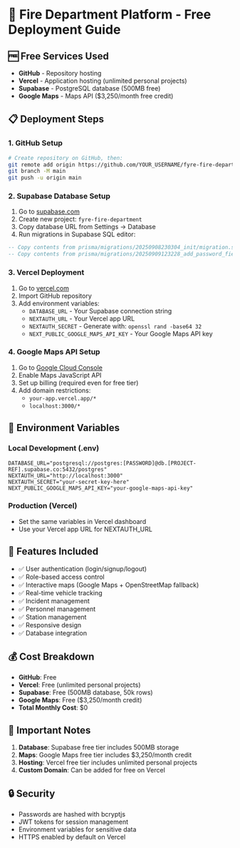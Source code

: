 # 🚀 Fire Department Platform - Free Deployment Guide

## 🆓 Free Services Used

- **GitHub** - Repository hosting
- **Vercel** - Application hosting (unlimited personal projects)
- **Supabase** - PostgreSQL database (500MB free)
- **Google Maps** - Maps API ($3,250/month free credit)

## 📋 Deployment Steps

### 1. GitHub Setup
```bash
# Create repository on GitHub, then:
git remote add origin https://github.com/YOUR_USERNAME/fyre-fire-department.git
git branch -M main
git push -u origin main
```

### 2. Supabase Database Setup
1. Go to [supabase.com](https://supabase.com)
2. Create new project: `fyre-fire-department`
3. Copy database URL from Settings → Database
4. Run migrations in Supabase SQL editor:
```sql
-- Copy contents from prisma/migrations/20250908230304_init/migration.sql
-- Copy contents from prisma/migrations/20250909123228_add_password_field/migration.sql
```

### 3. Vercel Deployment
1. Go to [vercel.com](https://vercel.com)
2. Import GitHub repository
3. Add environment variables:
   - `DATABASE_URL` - Your Supabase connection string
   - `NEXTAUTH_URL` - Your Vercel app URL
   - `NEXTAUTH_SECRET` - Generate with: `openssl rand -base64 32`
   - `NEXT_PUBLIC_GOOGLE_MAPS_API_KEY` - Your Google Maps API key

### 4. Google Maps API Setup
1. Go to [Google Cloud Console](https://console.cloud.google.com)
2. Enable Maps JavaScript API
3. Set up billing (required even for free tier)
4. Add domain restrictions:
   - `your-app.vercel.app/*`
   - `localhost:3000/*`

## 🔧 Environment Variables

### Local Development (.env)
```env
DATABASE_URL="postgresql://postgres:[PASSWORD]@db.[PROJECT-REF].supabase.co:5432/postgres"
NEXTAUTH_URL="http://localhost:3000"
NEXTAUTH_SECRET="your-secret-key-here"
NEXT_PUBLIC_GOOGLE_MAPS_API_KEY="your-google-maps-api-key"
```

### Production (Vercel)
- Set the same variables in Vercel dashboard
- Use your Vercel app URL for NEXTAUTH_URL

## 🎯 Features Included

- ✅ User authentication (login/signup/logout)
- ✅ Role-based access control
- ✅ Interactive maps (Google Maps + OpenStreetMap fallback)
- ✅ Real-time vehicle tracking
- ✅ Incident management
- ✅ Personnel management
- ✅ Station management
- ✅ Responsive design
- ✅ Database integration

## 💰 Cost Breakdown

- **GitHub**: Free
- **Vercel**: Free (unlimited personal projects)
- **Supabase**: Free (500MB database, 50k rows)
- **Google Maps**: Free ($3,250/month credit)
- **Total Monthly Cost**: $0

## 🚨 Important Notes

1. **Database**: Supabase free tier includes 500MB storage
2. **Maps**: Google Maps free tier includes $3,250/month credit
3. **Hosting**: Vercel free tier includes unlimited personal projects
4. **Custom Domain**: Can be added for free on Vercel

## 🔒 Security

- Passwords are hashed with bcryptjs
- JWT tokens for session management
- Environment variables for sensitive data
- HTTPS enabled by default on Vercel

